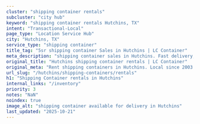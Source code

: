 ```yaml
---
cluster: "shipping container rentals"
subcluster: "city hub"
keyword: "shipping container rentals Hutchins, TX"
intent: "Transactional-Local"
page_type: "Location Service Hub"
city: "Hutchins, TX"
service_type: "shipping container"
title_tag: "5sr shipping container Sales in Hutchins | LC Container"
meta_description: "shipping container sales in Hutchins. Fast delivery, competitive pricing. Serving shipping containers area. Quote ID: CVR. Call (214) 524-4168 for your free quote today."
original_title: "Hutchins shipping container rentals | LC Container"
original_meta: "Rent shipping containers in Hutchins. Local since 2003. Flexible rental terms. Same-week delivery available. Get your free quote — call (214) 524-4168 today."
url_slug: "/hutchins/shipping-containers/rentals"
h1: "Shipping Container rentals in Hutchins"
internal_links: "/inventory"
priority: 3
notes: "NaN"
noindex: true
image_alt: "shipping container available for delivery in Hutchins"
last_updated: "2025-10-21"
---
```


<!-- TODO: Add unique city/inventory copy, images, and internal links here. -->
